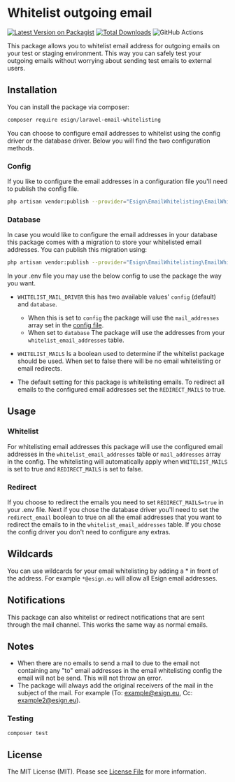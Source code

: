 # Whitelist outgoing email

[![Latest Version on Packagist](https://img.shields.io/packagist/v/esign/laravel-email-whitelisting.svg?style=flat-square)](https://packagist.org/packages/esign/laravel-email-whitelisting)
[![Total Downloads](https://img.shields.io/packagist/dt/esign/laravel-email-whitelisting.svg?style=flat-square)](https://packagist.org/packages/esign/laravel-email-whitelisting)
![GitHub Actions](https://github.com/esign/laravel-email-whitelisting/actions/workflows/main.yml/badge.svg)

This package allows you to whitelist email address for outgoing emails on your test or staging environment. 
This way you can safely test your outgoing emails without worrying about sending test emails to external users.  

## Installation

You can install the package via composer:

```bash
composer require esign/laravel-email-whitelisting
```

You can choose to configure email addresses to whitelist using the config driver or the database driver.
Below you will find the two configuration methods.

### Config
If you like to configure the email addresses in a configuration file you'll need to publish the config file.
```bash
php artisan vendor:publish --provider="Esign\EmailWhitelisting\EmailWhitelistingServiceProvider" --tag="config"
```

### Database
In case you would like to configure the email addresses in your database this package comes with a migration to store your whitelisted email addresses. 
You can publish this migration using:
```bash
php artisan vendor:publish --provider="Esign\EmailWhitelisting\EmailWhitelistingServiceProvider" --tag="migrations"
```

In your .env file you may use the below config to use the package the way you want.

* `WHITELIST_MAIL_DRIVER` this has two available values' `config` (default) and `database`.
  * When this is set to `config` the package will use the `mail_addresses` array set in the [config file](config/email-whitelisting.php).
  * When set to `database` The package will use the addresses from your `whitelist_email_addresses` table.

* `WHITELIST_MAILS` Is a boolean used to determine if the whitelist package should be used. 
When set to false there will be no email whitelisting or email redirects.

* The default setting for this package is whitelisting emails. 
To redirect all emails to the configured email addresses set the `REDIRECT_MAILS` to true.

## Usage

### Whitelist
For whitelisting email addresses this package will use the configured email addresses in the `whitelist_email_addresses` table or `mail_addresses` array in the config.
The whitelisting will automatically apply when `WHITELIST_MAILS` is set to true and `REDIRECT_MAILS` is set to false.

### Redirect
If you choose to redirect the emails you need to set `REDIRECT_MAILS=true` in your .env file.
Next if you chose the database driver you'll need to set the `redirect_email` boolean to true on all the email addresses that you want to redirect the emails to in the `whitelist_email_addresses` table.
If you chose the config driver you don't need to configure any extras.

## Wildcards
You can use wildcards for your email whitelisting by adding a * in front of the address. 
For example `*@esign.eu` will allow all Esign email addresses.

## Notifications
This package can also whitelist or redirect notifications that are sent through the mail channel.
This works the same way as normal emails.

## Notes
* When there are no emails to send a mail to due to the email not containing any "to"
email addresses in the email whitelisting config the email will not be send. This will not throw an error.
* The package will always add the original receivers of the mail in the subject of the mail. For example (To: example@esign.eu, Cc: example2@esign.eu).

### Testing

```bash
composer test
```

## License

The MIT License (MIT). Please see [License File](LICENSE.md) for more information.

